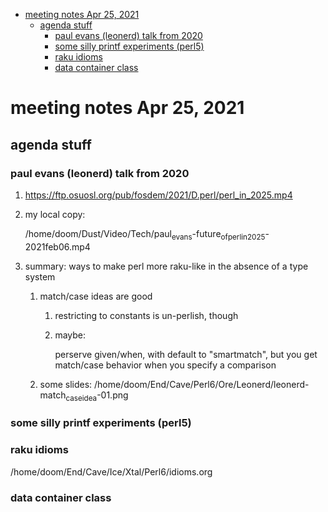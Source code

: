 - [meeting notes Apr 25, 2021](#org2dd3eb0)
  - [agenda stuff](#orgbc7988b)
    - [paul evans (leonerd) talk from 2020](#org2462f7e)
    - [some silly printf experiments (perl5)](#org70c58e8)
    - [raku idioms](#orge1c2069)
    - [data container class](#org041e37b)


<a id="org2dd3eb0"></a>

# meeting notes Apr 25, 2021


<a id="orgbc7988b"></a>

## agenda stuff


<a id="org2462f7e"></a>

### paul evans (leonerd) talk from 2020

1.  <https://ftp.osuosl.org/pub/fosdem/2021/D.perl/perl_in_2025.mp4>

2.  my local copy:

    /home/doom/Dust/Video/Tech/paul<sub>evans</sub>-future<sub>of</sub><sub>perl</sub><sub>in</sub><sub>2025</sub>-2021feb06.mp4

3.  summary: ways to make perl more raku-like in the absence of a type system

    1.  match/case ideas are good
    
        1.  restricting to constants is un-perlish, though
        
        2.  maybe:
        
            perserve given/when, with default to "smartmatch", but you get match/case behavior when you specify a comparison
    
    2.  some slides: /home/doom/End/Cave/Perl6/Ore/Leonerd/leonerd-match<sub>case</sub><sub>idea</sub>-01.png


<a id="org70c58e8"></a>

### some silly printf experiments (perl5)


<a id="orge1c2069"></a>

### raku idioms

/home/doom/End/Cave/Ice/Xtal/Perl6/idioms.org


<a id="org041e37b"></a>

### data container class
